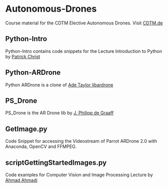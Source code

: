 # Autonomous-Drones
Course material for the CDTM Elective Autonomous Drones. Visit [CDTM.de](http://www.cdtm.de)

## Python-Intro
Python-Intro contains code snippets for the Lecture Introduction to Python by [Patrick Christ](https://github.com/PatrickChrist)

## Python-ARDrone
Python ARDrone is a clone of [Ade Taylor libardrone](https://github.com/adetaylor/python-ardrone)

## PS_Drone
PS_Drone is the AR Drone lib by [J. Philipp de Graaff](http://www.playsheep.de/drone/)

## GetImage.py
Code Snippet for accessing the Videostream of Parrot ARDrone 2.0 with Anaconda, OpenCV and FFMPEG.

## scriptGettingStartedImages.py
Code examples for Computer Vision and Image Processing Lecture by [Ahmad Ahmadi](http://campar.in.tum.de/Main/AhmadAhmadi) 
